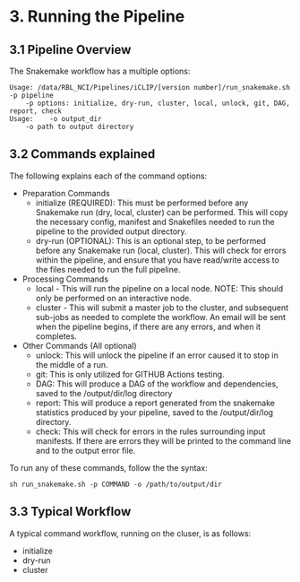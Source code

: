 # 3. Running the Pipeline

## 3.1 Pipeline Overview
The Snakemake workflow has a multiple options:
```
Usage: /data/RBL_NCI/Pipelines/iCLIP/[version number]/run_snakemake.sh -p pipeline
	-p options: initialize, dry-run, cluster, local, unlock, git, DAG, report, check
Usage:    -o output_dir
	-o path to output directory
```

## 3.2 Commands explained
The following explains each of the command options:

- Preparation Commands
    - initialize (REQUIRED): This must be performed before any Snakemake run (dry, local, cluster) can be performed. This will copy the necessary config, manifest and Snakefiles needed to run the pipeline to the provided output directory.
    - dry-run (OPTIONAL): This is an optional step, to be performed before any Snakemake run (local, cluster). This will check for errors within the pipeline, and ensure that you have read/write access to the files needed to run the full pipeline.
- Processing Commands
    - local - This will run the pipeline on a local node. NOTE: This should only be performed on an interactive node.
    - cluster - This will submit a master job to the cluster, and subsequent sub-jobs as needed to complete the workflow. An email will be sent when the pipeline begins, if there are any errors, and when it completes.
- Other Commands (All optional)
    - unlock:    This will unlock the pipeline if an error caused it to stop in the middle of a run.
    - git:    This is only utilized for GITHUB Actions testing.
    - DAG: This will produce a DAG of the workflow and dependencies, saved to the /output/dir/log directory
    - report:    This will produce a report generated from the snakemake statistics produced by your pipeline, saved to the /output/dir/log directory.
    - check: This will check for errors in the rules surrounding input manifests. If there are errors they will be printed to the command line and to the output error file.

To run any of these commands, follow the the syntax:
```
sh run_snakemake.sh -p COMMAND -o /path/to/output/dir
```

## 3.3 Typical Workflow
A typical command workflow, running on the cluser, is as follows:

- initialize
- dry-run
- cluster